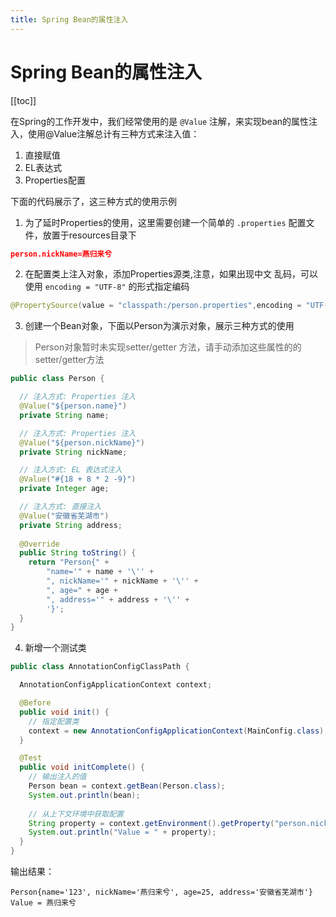 ```yaml
---
title: Spring Bean的属性注入
---
```


# Spring Bean的属性注入

[[toc]]

在Spring的工作开发中，我们经常使用的是 `@Value` 注解，来实现bean的属性注入，使用@Value注解总计有三种方式来注入值：

1. 直接赋值
1. EL表达式
1. Properties配置

下面的代码展示了，这三种方式的使用示例


1. 为了延时Properties的使用，这里需要创建一个简单的 `.properties` 配置文件，放置于resources目录下
```json
person.nickName=燕归来兮
```


2. 在配置类上注入对象，添加Properties源类,注意，如果出现中文 乱码，可以使用 `encoding = "UTF-8"` 的形式指定编码
```java
@PropertySource(value = "classpath:/person.properties",encoding = "UTF-8")
```


3. 创建一个Bean对象，下面以Person为演示对象，展示三种方式的使用
> Person对象暂时未实现setter/getter 方法，请手动添加这些属性的的setter/getter方法

```java
public class Person {

  // 注入方式: Properties 注入
  @Value("${person.name}")
  private String name;

  // 注入方式: Properties 注入    
  @Value("${person.nickName}")
  private String nickName;

  // 注入方式: EL 表达式注入
  @Value("#{18 + 8 * 2 -9}")
  private Integer age;

  // 注入方式: 直接注入
  @Value("安徽省芜湖市")
  private String address;
    
  @Override
  public String toString() {
    return "Person{" +
        "name='" + name + '\'' +
        ", nickName='" + nickName + '\'' +
        ", age=" + age +
        ", address='" + address + '\'' +
        '}';
  }
}
```


4. 新增一个测试类
```java
public class AnnotationConfigClassPath {

  AnnotationConfigApplicationContext context;

  @Before
  public void init() {
    // 指定配置类
    context = new AnnotationConfigApplicationContext(MainConfig.class);
  }

  @Test
  public void initComplete() {
    // 输出注入的值
    Person bean = context.getBean(Person.class);
    System.out.println(bean);
      
    // 从上下文环境中获取配置
    String property = context.getEnvironment().getProperty("person.nickName");
    System.out.println("Value = " + property);
  }
}
```


输出结果：


```
Person{name='123', nickName='燕归来兮', age=25, address='安徽省芜湖市'}
Value = 燕归来兮
```
